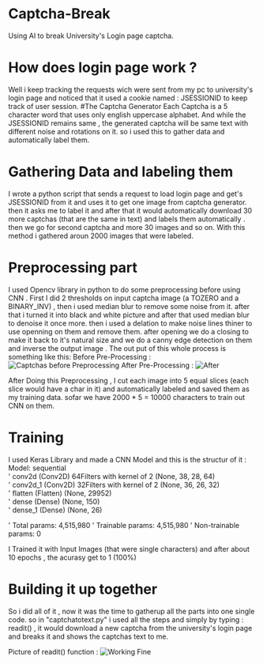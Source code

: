 # Captcha-Break
Using AI to break University's Login page captcha.

# How does login page work ?
Well i keep tracking the requests wich were sent from my pc to university's login page and noticed that it used a cookie named : JSESSIONID to keep track of user session.
#The Captcha Generator
Each Captcha is a 5 character word that uses only english uppercase alphabet. And while the JSESSIONID remains same , the generated captcha will be same text with different noise and rotations on it.
so i used this to gather data and automatically label them.

# Gathering Data and labeling them
I wrote a python script that sends a request to load login page and get's JSESSIONID from it and uses it to get one image from captcha generator. then it asks me to label it and after that it would automatically download 30 more 
captchas (that are the same in text) and labels them automatically . then we go for second captcha and more 30 images and so on. 
With this method i gathered aroun 2000 images that were labeled.

# Preprocessing part
I used Opencv library in python to do some preprocessing before using CNN . First I did 2 thresholds on input captcha image (a TOZERO and a BINARY_INV) , then i used median blur to remove some noise from it.
after that i turned it into black and white picture and after that used median blur to denoise it once more. then i used a delation to make noise lines thiner to use openning on them and remove them.
after opening we do a closing to make it back to it's natural size and we do a canny edge detection on them and inverse the output image . 
The out put of this whole process is something like this: 
Before Pre-Processing : ![Captchas before Preprocessing](https://dl.dropboxusercontent.com/s/t1idg5igqjb810i/0B222A9756B5822F495B04F93A76C049_22_UHMXM.jpg?dl=0)
After Pre-Processing : ![After](https://dl.dropboxusercontent.com/s/dudesuy0i6pd7fn/0A11D1818BFD488783C04974D9019DCE_2_RPRWW.jpg?dl=0)

After Doing this Preprocessing , I cut each image into 5 equal slices (each slice would have a char in it) and automatically labeled and saved them as my training data.
sofar we have 2000 * 5 = 10000 characters to train out CNN on them.

# Training 
I used Keras Library and made a CNN Model and this is the structur of it :
Model: sequential    
'      conv2d (Conv2D)      64Filters with kernel of 2        (None, 38, 28, 64)            
'      conv2d_1 (Conv2D)    32Filters with kernel of 2        (None, 36, 26, 32)            
'      flatten (Flatten)            (None, 29952)                    
'      dense (Dense)                (None, 150)                 
'      dense_1 (Dense)              (None, 26)                     

'      Total params: 4,515,980
'      Trainable params: 4,515,980
'      Non-trainable params: 0
      
I Trained it with Input Images (that were single characters) and after about 10 epochs , the acurasy get to 1 (100%)

# Building it up together
So i did all of it , now it was the time to gatherup all the parts into one single code.
so in "captchatotext.py" i used all the steps and simply by typing : readit() , it would download a new captcha from the university's login page and breaks it and shows the captchas text to me.

Picture of readit() function : ![Working Fine](https://dl.dropboxusercontent.com/s/hsjjrex9usx9y7b/capt.jpg?dl=0)
